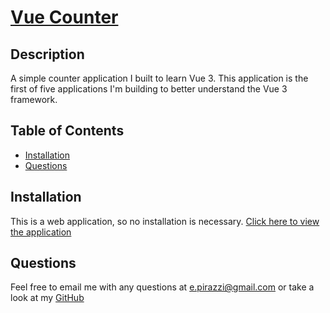 # [Vue Counter](https://qlaub.github.io/vue-counter/)

## Description
A simple counter application I built to learn Vue 3. This application is the first of five applications I'm building to better understand the Vue 3 framework.

## Table of Contents
- [Installation](#installation)
- [Questions](#questions)

## Installation
This is a web application, so no installation is necessary. [Click here to view the application](https://qlaub.github.io/vue-counter/)

## Questions
Feel free to email me with any questions at e.pirazzi@gmail.com or take a look at my [GitHub](https://github.com/Qlaub)
